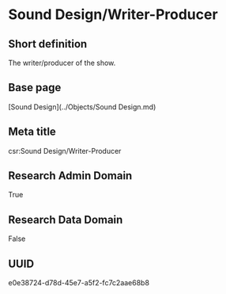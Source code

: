 # Sound Design/Writer-Producer
## Short definition
The writer/producer of the show.
## Base page
[Sound Design](../Objects/Sound Design.md)
## Meta title
csr:Sound Design/Writer-Producer
## Research Admin Domain
True
## Research Data Domain
False
## UUID
e0e38724-d78d-45e7-a5f2-fc7c2aae68b8

